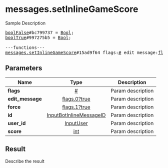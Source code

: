 # messages.setInlineGameScore

Sample Description

<pre>
<a href="../constructor/boolFalse">boolFalse</a>#bc799737 = <a href="../type/Bool.md">Bool</a>;
<a href="../constructor/boolTrue">boolTrue</a>#997275b5 = <a href="../type/Bool.md">Bool</a>;

---functions---
<a href="../method/messages.setInlineGameScore.md">messages.setInlineGameScore</a>#15ad9f64 flags:<a href="../type/#.md">#</a> edit_message:<a href="../type/flags.0?true.md">flags.0?true</a> force:<a href="../type/flags.1?true.md">flags.1?true</a> id:<a href="../type/InputBotInlineMessageID.md">InputBotInlineMessageID</a> user_id:<a href="../type/InputUser.md">InputUser</a> score:<a href="../type/int.md">int</a> = <a href="../type/Bool.md">Bool</a>;
</pre>

## Parameters

| Name | Type | Description |
|------|:----:|-------------|
| **flags** | [#](../type/#.md) | Param description |
| **edit_message** | [flags.0?true](../type/flags.0?true.md) | Param description |
| **force** | [flags.1?true](../type/flags.1?true.md) | Param description |
| **id** | [InputBotInlineMessageID](../type/InputBotInlineMessageID.md) | Param description |
| **user_id** | [InputUser](../type/InputUser.md) | Param description |
| **score** | [int](../type/int.md) | Param description |

## Result

Describe the result

